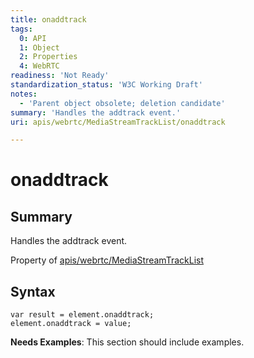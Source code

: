 ```yaml
---
title: onaddtrack
tags:
  0: API
  1: Object
  2: Properties
  4: WebRTC
readiness: 'Not Ready'
standardization_status: 'W3C Working Draft'
notes:
  - 'Parent object obsolete; deletion candidate'
summary: 'Handles the addtrack event.'
uri: apis/webrtc/MediaStreamTrackList/onaddtrack

---
```

# onaddtrack

## Summary

Handles the addtrack event.

<span data-meta="applies_to" data-type="key">Property of <span data-type="value">[apis/webrtc/MediaStreamTrackList](/apis/webrtc/MediaStreamTrackList)</span></span>

## Syntax

``` {.js}
var result = element.onaddtrack;
element.onaddtrack = value;
```

**Needs Examples**: This section should include examples.

